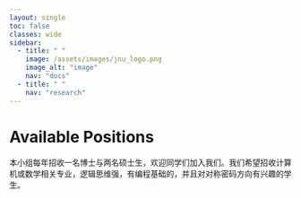 ```yaml
---
layout: single
toc: false
classes: wide
sidebar:
  - title: " "
    image: /assets/images/jnu_logo.png
    image_alt: "image"
    nav: "docs"
  - title: " "
    nav: "research"
---
```


# Available Positions

本小组每年招收一名博士与两名硕士生，欢迎同学们加入我们。我们希望招收计算机或数学相关专业，逻辑思维强，有编程基础的，并且对对称密码方向有兴趣的学生。

